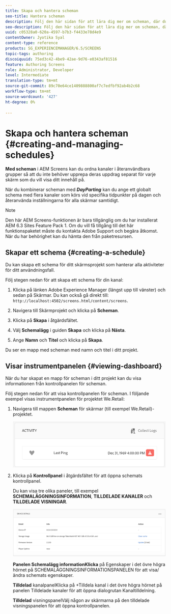 ```yaml
---
title: Skapa och hantera scheman
seo-title: Hantera scheman
description: Följ den här sidan för att lära dig mer om scheman, där du kan ordna kanaler i återanvändbara grupper så att du inte behöver upprepa deras uppdrag separat för varje skärm där du vill visa ditt innehåll.
seo-description: Följ den här sidan för att lära dig mer om scheman, där du kan ordna kanaler i återanvändbara grupper så att du inte behöver upprepa deras uppdrag separat för varje skärm där du vill visa ditt innehåll.
uuid: c05328a0-620a-4597-b7b3-f4433e78d4e9
contentOwner: Jyotika Syal
content-type: reference
products: SG_EXPERIENCEMANAGER/6.5/SCREENS
topic-tags: authoring
discoiquuid: 75ed3c42-4be9-42ae-9d76-e0343af81516
feature: Authoring Screens
role: Administrator, Developer
level: Intermediate
translation-type: tm+mt
source-git-commit: 89c70e64ce1409888800af7c7edfbf92ab4b2c68
workflow-type: tm+mt
source-wordcount: '427'
ht-degree: 0%

---
```



# Skapa och hantera scheman {#creating-and-managing-schedules}

**Med scheman** i AEM Screens kan du ordna kanaler i återanvändbara grupper så att du inte behöver upprepa deras uppdrag separat för varje skärm som du vill visa ditt innehåll på.

När du kombinerar scheman med ***DayParting*** kan du ange ett globalt schema med flera kanaler som körs vid specifika tidpunkter på dagen och återanvända inställningarna för alla skärmar samtidigt.

>[!NOTE]
>
>Den här AEM Screens-funktionen är bara tillgänglig om du har installerat AEM 6.3 Sites Feature Pack 1. Om du vill få tillgång till det här funktionspaketet måste du kontakta Adobe Support och begära åtkomst. När du har behörighet kan du hämta den från paketresursen.

## Skapar ett schema {#creating-a-schedule}

Du kan skapa ett schema för ditt skärmsprojekt som hanterar alla aktiviteter för ditt användningsfall.

Följ stegen nedan för att skapa ett schema för din kanal:

1. Klicka på länken Adobe Experience Manager (längst upp till vänster) och sedan på Skärmar. Du kan också gå direkt till: `http://localhost:4502/screens.html/content/screens`.
1. Navigera till Skärmprojekt och klicka på **Scheman**.
1. Klicka på **Skapa** i åtgärdsfältet.
1. Välj **Schemalägg** i guiden **Skapa** och klicka på **Nästa**.

1. Ange **Namn** och **Titel** och klicka på **Skapa**.

Du ser en mapp med scheman med namn och titel i ditt projekt.


## Visar instrumentpanelen {#viewing-dashboard}

När du har skapat en mapp för scheman i ditt projekt kan du visa informationen från kontrollpanelen för scheman.

Följ stegen nedan för att visa kontrollpanelen för scheman. I följande exempel visas instrumentpanelen för projektet We.Retail:

1. Navigera till mappen **Scheman** för skärmar (till exempel We.Retail)-projektet.

   ![chlimage_1](assets/chlimage_1.png)

1. Klicka på **Kontrollpanel** i åtgärdsfältet för att öppna schemats kontrollpanel.

   Du kan visa tre olika paneler, till exempel **SCHEMALÄGGNINGSINFORMATION**, **TILLDELADE KANALER** och **TILLDELADE VISNINGAR**.

   ![chlimage_1-1](assets/chlimage_1-1.png)

   **Panelen Schemalägg informationKlicka** på Egenskaper i det övre högra hörnet på SCHEMALÄGGNINGSINFORMATIONSPANELEN för att visa/ändra schemats egenskaper.

   **Tilldelad** kanalpanelKlicka på +Tilldela kanal i det övre högra hörnet på panelen Tilldelade kanaler för att öppna dialogrutan Kanaltilldelning.

   **Tilldelad** visningspanelVälj någon av skärmarna på den tilldelade visningspanelen för att öppna kontrollpanelen.

